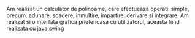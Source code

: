 Am realizat un calculator de polinoame, care efectueaza operatii simple, precum: adunare, scadere, inmultire, impartire, derivare si integrare. 
Am realizat si o interfata grafica prietenoasa cu utilizatorul, aceasta fiind realizata cu java swing
